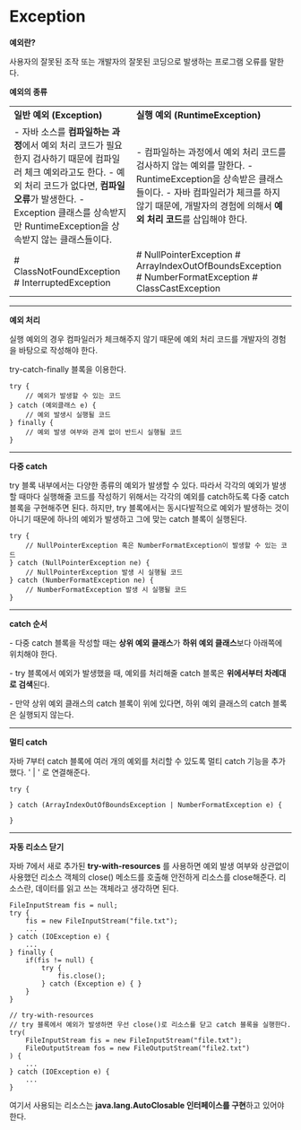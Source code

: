 # Exception

**예외란?**

사용자의 잘못된 조작 또는 개발자의 잘못된 코딩으로 발생하는 프로그램 오류를 말한다.



**예외의 종류**

|                                                                                                                                                               |                                                                                                                                        |
| ------------------------------------------------------------------------------------------------------------------------------------------------------------- | -------------------------------------------------------------------------------------------------------------------------------------- |
| **일반 예외 (Exception)**                                                                                                                                         | **실행 예외 (RuntimeException)**                                                                                                           |
| - 자바 소스를 **컴파일하는 과정**에서 예외 처리 코드가 필요한지 검사하기 때문에 컴파일러 체크 예외라고도 한다. - 예외 처리 코드가 없다면, **컴파일 오류**가 발생한다. - Exception 클래스를 상속받지만 RuntimeException을 상속받지 않는 클래스들이다. | - 컴파일하는 과정에서 예외 처리 코드를 검사하지 않는 예외를 말한다. - RuntimeException을 상속받은 클래스들이다. - 자바 컴파일러가 체크를 하지 않기 때문에, 개발자의 경험에 의해서 **예외 처리 코드**를 삽입해야 한다. |
| # ClassNotFoundException # InterruptedException                                                                                                               | # NullPointerException # ArrayIndexOutOfBoundsException # NumberFormatException # ClassCastException                                   |

****

**예외 처리**

실행 예외의 경우 컴파일러가 체크해주지 않기 때문에 예외 처리 코드를 개발자의 경험을 바탕으로 작성해야 한다.

try-catch-finally 블록을 이용한다. 

```
try {
	// 예외가 발생할 수 있는 코드
} catch (예외클래스 e) {
	// 예외 발생시 실행될 코드
} finally {
	// 예외 발생 여부와 관계 없이 반드시 실행될 코드
}
```

****

**다중 catch**

try 블록 내부에서는 다양한 종류의 예외가 발생할 수 있다. 따라서 각각의 예외가 발생할 때마다 실행해줄 코드를 작성하기 위해서는 각각의 예외를 catch하도록 다중 catch 블록을 구현해주면 된다. 하지만, try 블록에서는 동시다발적으로 예외가 발생하는 것이 아니기 때문에 하나의 예외가 발생하고 그에 맞는 catch 블록이 실행된다.

```
try {
	// NullPointerException 혹은 NumberFormatException이 발생할 수 있는 코드
} catch (NullPointerException ne) {
	// NullPointerException 발생 시 실행될 코드
} catch (NumberFormatException ne) {
	// NumberFormatException 발생 시 실행될 코드
}
```

****

**catch 순서**

\- 다중 catch 블록을 작성할 때는 **상위 예외 클래스**가 **하위 예외 클래스**보다 아래쪽에 위치해야 한다. 

\- try 블록에서 예외가 발생했을 때, 예외를 처리해줄 catch 블록은 **위에서부터 차례대로 검색**된다.

\- 만약 상위 예외 클래스의 catch 블록이 위에 있다면, 하위 예외 클래스의 catch 블록은 실행되지 않는다.

****

**멀티 catch**

자바 7부터 catch 블록에 여러 개의 예외를 처리할 수 있도록 멀티 catch 기능을 추가했다. ' | ' 로 연결해준다.

```
try {

} catch (ArrayIndexOutOfBoundsException | NumberFormatException e) {
	
}
```

****

**자동 리소스 닫기**

자바 7에서 새로 추가된 **try-with-resources** 를 사용하면 예외 발생 여부와 상관없이 사용했던 리소스 객체의 close() 메소드를 호출해 안전하게 리소스를 close해준다. 리소스란, 데이터를 읽고 쓰는 객체라고 생각하면 된다.

```
FileInputStream fis = null;
try {
	fis = new FileInputStream("file.txt");
	...
} catch (IOException e) {
	...
} finally {
	if(fis != null) {
    	try {
        	fis.close();
        } catch (Exception e) { }
    }
}

// try-with-resources
// try 블록에서 예외가 발생하면 우선 close()로 리소스를 닫고 catch 블록을 실행한다.
try(
    FileInputStream fis = new FileInputStream("file.txt");
    FileOutputStream fos = new FileOutputStream("file2.txt")
) {
	...
} catch (IOException e) {
	...
}
```

여기서 사용되는 리소스는 **java.lang.AutoClosable 인터페이스를 구현**하고 있어야 한다.
